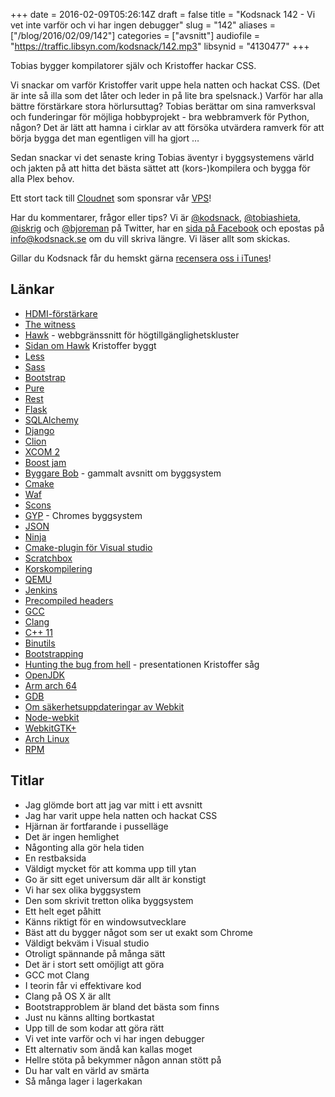 +++
date = 2016-02-09T05:26:14Z
draft = false
title = "Kodsnack 142 - Vi vet inte varför och vi har ingen debugger"
slug = "142"
aliases = ["/blog/2016/02/09/142"]
categories = ["avsnitt"]
audiofile = "https://traffic.libsyn.com/kodsnack/142.mp3"
libsynid = "4130477"
+++

Tobias bygger kompilatorer själv och Kristoffer hackar CSS.

Vi snackar om varför Kristoffer varit uppe hela  natten och hackat CSS. (Det är inte så illa som det låter och leder in på lite bra spelsnack.) Varför har alla bättre förstärkare stora hörlursuttag? Tobias berättar om sina ramverksval och funderingar för möjliga hobbyprojekt - bra webbramverk för Python, någon? Det är lätt att hamna i cirklar av att försöka utvärdera ramverk för att börja bygga det man egentligen vill ha gjort …

Sedan snackar vi det senaste kring Tobias äventyr i byggsystemens värld och jakten på att hitta det bästa sättet att (kors-)kompilera och bygga för alla Plex behov.

Ett stort tack till [Cloudnet](http://www.cloudnet.se) som sponsrar vår [VPS](http://en.wikipedia.org/wiki/Virtual_private_server)!

Har du kommentarer, frågor eller tips? Vi är [@kodsnack](https://www.twitter.com/kodsnack), [@tobiashieta](https://www.twitter.com/tobiashieta), [@iskrig](https://www.twitter.com/iskrig) och [@bjoreman](https://www.twitter.com/bjoreman) på Twitter, har en [sida på Facebook](https://www.facebook.com/kodsnack) och epostas på [info@kodsnack.se](mailto:info@kodsnack.se) om du vill skriva längre. Vi läser allt som skickas.

Gillar du Kodsnack får du hemskt gärna [recensera oss i iTunes](http://itunes.apple.com/se/podcast/kodsnack/id561631498?l=en)!

## Länkar ##
* [HDMI-förstärkare](https://www.hembiobutiken.se/hembioskolan/10-forstarkare-av-receiver/)
* [The witness](https://en.wikipedia.org/wiki/The_Witness_%282016_video_game%29)
* [Hawk](http://clusterlabs.org/wiki/Hawk) - webbgränssnitt för högtillgänglighetskluster
* [Sidan om Hawk](http://hawk-ui.github.io) Kristoffer byggt
* [Less](http://lesscss.org/)
* [Sass](http://sass-lang.com/)
* [Bootstrap](http://getbootstrap.com/)
* [Pure](http://purecss.io/)
* [Rest](https://en.wikipedia.org/wiki/Representational_state_transfer)
* [Flask](http://flask.pocoo.org/)
* [SQLAlchemy](http://www.sqlalchemy.org/)
* [Django](https://www.djangoproject.com/)
* [Clion](http://www.jetbrains.com/kocsnack-clion)
* [XCOM 2](https://en.wikipedia.org/wiki/XCOM_2)
* [Boost jam](http://www.boost.org/doc/libs/1_31_0/tools/build/jam_src/index.html)
* [Byggare Bob](https://kodsnack.se/8/) - gammalt avsnitt om byggsystem
* [Cmake](https://cmake.org/)
* [Waf](https://waf.io/)
* [Scons](http://www.scons.org/)
* [GYP](https://en.wikipedia.org/wiki/GYP_%28software%29) - Chromes byggsystem
* [JSON](https://en.wikipedia.org/wiki/JSON)
* [Ninja](https://ninja-build.org/)
* [Cmake-plugin för Visual studio](https://visualstudiogallery.msdn.microsoft.com/6d1586a9-1c98-4ac7-b54f-7615d5f9fbc7)
* [Scratchbox](http://www.scratchbox.org/)
* [Korskompilering](https://en.wikipedia.org/wiki/Cross_compiler)
* [QEMU](https://en.wikipedia.org/wiki/QEMU)
* [Jenkins](https://jenkins-ci.org/)
* [ Precompiled headers](https://en.wikipedia.org/wiki/Precompiled_header)
* [GCC](https://en.wikipedia.org/wiki/GNU_Compiler_Collection)
* [Clang](https://en.wikipedia.org/wiki/Clang)
* [C++ 11](https://en.wikipedia.org/wiki/C%2B%2B11)
* [Binutils](https://en.wikipedia.org/wiki/GNU_Binutils)
* [Bootstrapping](https://en.wikipedia.org/wiki/Bootstrapping)
* [Hunting the bug from hell](https://fosdem.org/2016/schedule/event/hunting_the_bug_from_hell/) - presentationen Kristoffer såg
* [OpenJDK](http://openjdk.java.net/)
* [Arm arch 64](http://www.arm.com/products/processors/armv8-architecture.php)
* [GDB](https://www.gnu.org/software/gdb/)
* [Om säkerhetsuppdateringar av Webkit](https://blogs.gnome.org/mcatanzaro/2016/02/01/on-webkit-security-updates/)
* [Node-webkit](https://github.com/nwjs/nw.js/)
* [WebkitGTK+](http://webkitgtk.org/)
* [Arch Linux](https://www.archlinux.org/)
* [RPM](https://en.wikipedia.org/wiki/RPM_Package_Manager)

## Titlar ##
* Jag glömde bort att jag var mitt i ett avsnitt
* Jag har varit uppe hela natten och hackat CSS
* Hjärnan är fortfarande i pusselläge
* Det är ingen hemlighet
* Någonting alla gör hela tiden
* En restbaksida
* Väldigt mycket för att komma upp till ytan
* Go är sitt eget universum där allt är konstigt
* Vi har sex olika byggsystem
* Den som skrivit tretton olika byggsystem
* Ett helt eget påhitt
* Känns riktigt för en windowsutvecklare
* Bäst att du bygger något som ser ut exakt som Chrome
* Väldigt bekväm i Visual studio
* Otroligt spännande på många sätt
* Det är i stort sett omöjligt att göra
* GCC mot Clang
* I teorin får vi effektivare kod
* Clang på OS X är allt
* Bootstrapproblem är bland det bästa som finns
* Just nu känns allting bortkastat
* Upp till de som kodar att göra rätt
* Vi vet inte varför och vi har ingen debugger
* Ett alternativ som ändå kan kallas moget
* Hellre stöta på bekymmer någon annan stött på
* Du har valt en värld av smärta
* Så många lager i lagerkakan
